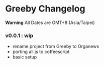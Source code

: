 Greeby Changelog
==================

**Warning** All Dates are GMT+8 (Asia/Taipei)

### v0.0.1 : wip

* rename project from Greeby to Organews
* porting all js to coffeescript
* basic setup
